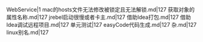 WebService|1
mac的hosts文件无法修改被锁定且无法解锁.md|127
获取对象的属性名称.md|127
jrebel启动很慢或者卡主.md|127
借助Idea打包.md|127
借助Idea调试远程项目.md|127
单元测试|127
easyCode代码生成.md|127
杂.md|127
linux别名.md|127

